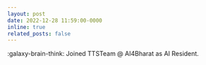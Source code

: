 ```yaml
---
layout: post
date: 2022-12-28 11:59:00-0000
inline: true
related_posts: false
---
```


:galaxy-brain-think: Joined TTSTeam @ AI4Bharat as AI Resident.
